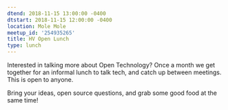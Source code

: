 ```yaml
---
dtend: 2018-11-15 13:00:00 -0400
dtstart: 2018-11-15 12:00:00 -0400
location: Mole Mole
meetup_id: '254935265'
title: HV Open Lunch
type: lunch
---
```


Interested in talking more about Open Technology? Once a month we get
together for an informal lunch to talk tech, and catch up between
meetings. This is open to anyone.

Bring your ideas, open source questions, and grab some good food at
the same time!